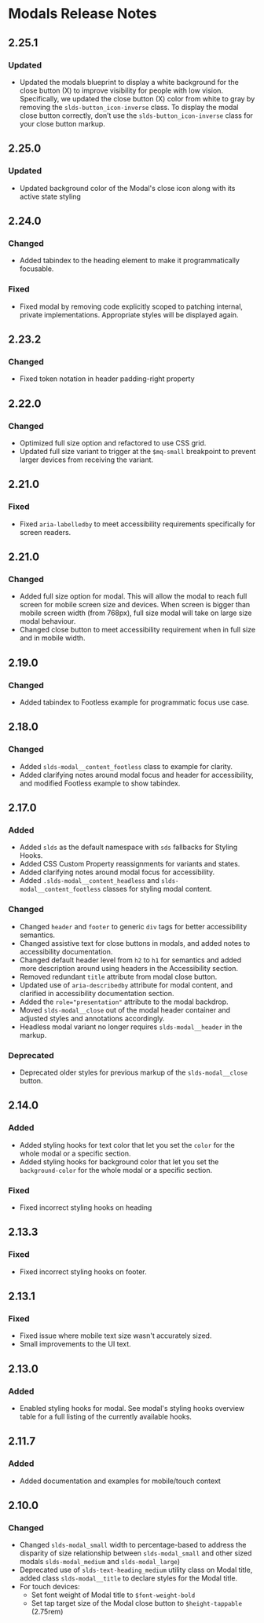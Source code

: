 <!-- Release notes authoring guidelines: http://keepachangelog.com/ -->

# Modals Release Notes

<!-- ## [Unreleased] -->
## 2.25.1

### Updated

- Updated the modals blueprint to display a white background for the close button (X) to improve visibility for people with low vision. Specifically, we updated the close button (X) color from white to gray by removing the `slds-button_icon-inverse` class. To display the modal close button correctly, don’t use the `slds-button_icon-inverse` class for your close button markup.

## 2.25.0

### Updated

- Updated background color of the Modal's close icon along with its active state styling

## 2.24.0

### Changed

- Added tabindex to the heading element to make it programmatically focusable.

### Fixed

- Fixed modal by removing code explicitly scoped to patching internal, private implementations. Appropriate styles will be displayed again.

## 2.23.2

### Changed

- Fixed token notation in header padding-right property

## 2.22.0

### Changed

- Optimized full size option and refactored to use CSS grid.
- Updated full size variant to trigger at the `$mq-small` breakpoint to prevent larger devices from receiving the variant.

## 2.21.0

### Fixed

- Fixed `aria-labelledby` to meet accessibility requirements specifically for screen readers.

## 2.21.0

### Changed

- Added full size option for modal. This will allow the modal to reach full screen for mobile screen size and devices. When screen is bigger than mobile screen width (from 768px), full size modal will take on large size modal behaviour.
- Changed close button to meet accessibility requirement when in full size and in mobile width.

## 2.19.0

### Changed

- Added tabindex to Footless example for programmatic focus use case.

## 2.18.0

### Changed

- Added `slds-modal__content_footless` class to example for clarity.
- Added clarifying notes around modal focus and header for accessibility, and modified Footless example to show tabindex.

## 2.17.0

### Added

- Added `slds` as the default namespace with `sds` fallbacks for Styling Hooks.
- Added CSS Custom Property reassignments for variants and states.
- Added clarifying notes around modal focus for accessibility.
- Added `.slds-modal__content_headless` and `slds-modal__content_footless` classes for styling modal content.

### Changed

- Changed `header` and `footer` to generic `div` tags for better accessibility semantics.
- Changed assistive text for close buttons in modals, and added notes to accessibility documentation.
- Changed default header level from `h2` to `h1` for semantics and added more description around using headers in the Accessibility section.
- Removed redundant `title` attribute from modal close button.
- Updated use of `aria-describedby` attribute for modal content, and clarified in accessibility documentation section.
- Added the `role="presentation"` attribute to the modal backdrop.
- Moved `slds-modal__close` out of the modal header container and adjusted styles and annotations accordingly.
- Headless modal variant no longer requires `slds-modal__header` in the markup.

### Deprecated

- Deprecated older styles for previous markup of the `slds-modal__close` button.

## 2.14.0

### Added

- Added styling hooks for text color that let you set the `color` for the whole modal or a specific section.
- Added styling hooks for background color that let you set the `background-color` for the whole modal or a specific section.

### Fixed

- Fixed incorrect styling hooks on heading

## 2.13.3

### Fixed

- Fixed incorrect styling hooks on footer.

## 2.13.1

### Fixed

- Fixed issue where mobile text size wasn't accurately sized.
- Small improvements to the UI text.

## 2.13.0

### Added

- Enabled styling hooks for modal. See modal's styling hooks overview table for a full listing of the currently available hooks.

## 2.11.7

### Added

- Added documentation and examples for mobile/touch context

## 2.10.0

### Changed

- Changed `slds-modal_small` width to percentage-based to address the disparity of size relationship between `slds-modal_small` and other sized modals `slds-modal_medium` and `slds-modal_large`)
- Deprecated use of `slds-text-heading_medium` utility class on Modal title, added class `slds-modal__title` to declare styles for the Modal title.
- For touch devices:
  - Set font weight of Modal title to `$font-weight-bold`
  - Set tap target size of the Modal close button to `$height-tappable` (2.75rem)

<!-- ## [VERSION] -->
